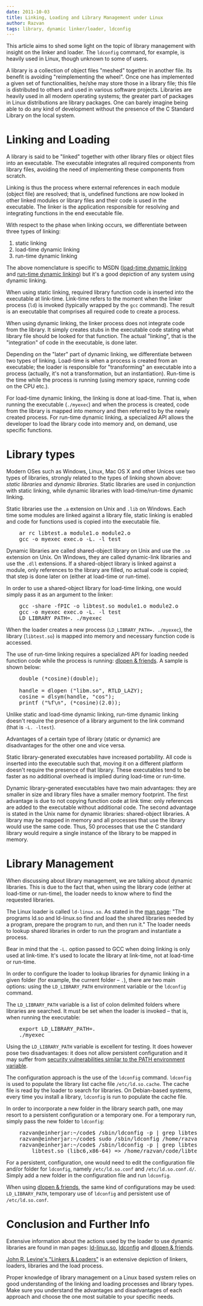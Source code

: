 ```yaml
---
date: 2011-10-03
title: Linking, Loading and Library Management under Linux
author: Razvan
tags: library, dynamic linker/loader, ldconfig
---
```


This article aims to shed some light on the topic of library management
with insight on the linker and loader. The `ldconfig` command, for
example, is heavily used in Linux, though unknown to some of users.

A library is a collection of object files "meshed" together in another
file. Its benefit is avoiding "reimplementing the wheel". Once one
has implemented a given set of functionalities, he/she may store those in a
library file; this file is distributed to others and used in various
software projects. Libraries are heavily used in all modern operating
systems; the greater part of packages in Linux distributions are
library packages. One can barely imagine being able to do any kind of
development without the presence of the C Standard Library on the local
system.

Linking and Loading
===================

A library is said to be "linked" together with other library files or
object files into an executable. The executable integrates all required
components from library files, avoiding the need of implementing these
components from scratch.

Linking is thus the process where external references in each module
(object file) are resolved; that is, undefined functions are now looked
in other linked modules or library files and their code is used in the
executable. The linker is the application responsible for resolving and
integrating functions in the end executable file.

With respect to the phase when linking occurs, we differentiate between
three types of linking:
1. static linking
2. load-time dynamic linking
3. run-time dynamic linking

The above nomenclature is specific to MSDN ([load-time dynamic
linking][load-time-linking] and [run-time dynamic
linking][run-time-linking]) but it's a good depiction of any system using
dynamic linking.

When using static linking, required library function code is inserted
into the executable at link-time. Link-time refers to the moment when
the linker process (`ld`) is invoked (typically wrapped by the `gcc`
command). The result is an executable that comprises all required code to
create a process.

When using dynamic linking, the linker process does not integrate code
from the library. It simply creates stubs in the executable code stating
what library file should be looked for that function. The actual
"linking", that is the "integration" of code in the executable, is done
later.

Depending on the "later" part of dynamic linking, we differentiate
between two types of linking. Load-time is when a process is created from an
executable; the loader is responsible for "transforming" an executable
into a process (actually, it's not a transformation, but an
instantiation). Run-time is the time while the process is running (using memory
space, running code on the CPU etc.).

For load-time dynamic linking, the linking is done at load-time. That
is, when running the executable (`./myexec`) and when the process is
created, code from the library is mapped into memory and then referred
to by the newly created process. For run-time dynamic linking, a
specialized API allows the developer to load the library code into memory
and, on demand, use specific functions.

Library types
=============

Modern OSes such as Windows, Linux, Mac OS X and other Unices use two
types of libraries, strongly related to the types of linking shown
above: *static libraries* and *dynamic libraries*. Static libraries are
used in conjunction with static linking, while dynamic libraries with
load-time/run-time dynamic linking.

Static libraries use the `.a` extension on Unix and `.lib` on Windows.
Each time some modules are linked against a library file, static linking
is enabled and code for functions used is copied into the executable
file.

<pre>
    ar rc libtest.a module1.o module2.o
    gcc -o myexec exec.o -L. -l test
</pre>

Dynamic libraries are called shared-object library on Unix and use the
`.so` extension on Unix. On Windows, they are called dynamic-link
libraries and use the `.dll` extensions.  If a shared-object library is
linked against a module, only references to the library are filled, no
actual code is copied; that step is done later on (either at load-time
or run-time).

In order to use a shared-object library for load-time linking, one would
simply pass it as an argument to the linker:

<pre>
    gcc -share -fPIC -o libtest.so module1.o module2.o
    gcc -o myexec exec.o -L. -l test
    LD_LIBRARY_PATH=. ./myexec
</pre>

When the loader creates a new process (`LD_LIBRARY_PATH=. ./myexec`),
the library (`libtest.so`) is mapped into memory and necessary function
code is accessed.

The use of run-time linking requires a specialized API for loading
needed function code while the process is running: [dlopen &
friends][man-dlopen]. A sample is shown below:

<pre>
    double (*cosine)(double);

    handle = dlopen ("libm.so", RTLD_LAZY);
    cosine = dlsym(handle, "cos");
    printf ("%f\n", (*cosine)(2.0));
</pre>

Unlike static and load-time dynamic linking, run-time dynamic linking doesn't
require the presence of a library argument to the link command (that is `-L.
-ltest`).

Advantages of a certain type of library (static or dynamic) are
disadvantages for the other one and vice versa.

Static library-generated executables have increased portability. All
code is inserted into the executable such that, moving it on a different
platform doesn't require the presence of that library. These executables
tend to be faster as no additional overhead is implied during load-time
or run-time.

Dynamic library-generated executables have two main advantages: they are
smaller in size and library files have a smaller memory footprint. The
first advantage is due to not copying function code at link time: only
references are added to the executable without additional code. The
second advantage is stated in the Unix name for dynamic libraries:
shared-object libraries. A library may be mapped in memory and all
processes that use the library would use the same code. Thus, 50
processes that use the C standard library would require a single
instance of the library to be mapped in memory.

Library Management
==================

When discussing about library management, we are talking about dynamic
libraries. This is due to the fact that, when using the library code
(either at load-time or run-time), the loader needs to know where to
find the requested libraries.

The Linux loader is called `ld-linux.so`. As stated in the [man
page][man-ld-linux.so]: "The programs ld.so and ld-linux.so find and
load the shared libraries needed by a program, prepare the program to
run, and then run it." The loader needs to lookup shared libraries in
order to run the program and instantiate a process.

Bear in mind that the `-L.` option passed to GCC when doing linking is
only used at link-time. It's used to locate the library at link-time,
not at load-time or run-time.

In order to configure the loader to lookup libraries for dynamic linking
in a given folder (for example, the current folder – `.`), there are two
main options: using the `LD_LIBRARY_PATH` environment variable or the
`ldconfig` command.

The `LD_LIBRARY_PATH` variable is a list of colon delimited folders
where libraries are searched. It must be set when the loader is invoked
– that is, when running the executable:

<pre>
    export LD_LIBRARY_PATH=.
    ./myexec
</pre>

Using the `LD_LIBRARY_PATH` variable is excellent for testing. It does
however pose two disadvantages: it does not allow persistent
configuration and it may suffer from [security vulnerabilities similar
to the PATH environment variable][path-dot].

The configuration approach is the use of the `ldconfig` command.
`ldconfig` is used to populate the library list cache file
`/etc/ld.so.cache`. The cache file is read by the loader to search for
libraries. On Debian-based systems, every time you install a library,
`ldconfig` is run to populate the cache file.

In order to incorporate a new folder in the library search path, one may
resort to a persistent configuration or a temporary one. For a temporary
run, simply pass the new folder to `ldconfig`:

<pre>
    razvan@einherjar:~/code$ /sbin/ldconfig -p | grep libtest
    razvan@einherjar:~/code$ sudo /sbin/ldconfig /home/razvan/code/
    razvan@einherjar:~/code$ /sbin/ldconfig -p | grep libtest
    	libtest.so (libc6,x86-64) => /home/razvan/code/libtest.so
</pre>

For a persistent, configuration, one would need to edit the
configuration file and/or folder for `ldconfig`, namely
`/etc/ld.so.conf` and `/etc/ld.so.conf.d/`. Simply add a new folder in
the configuration file and run `ldconfig`.

When using [dlopen & friends][man-dlopen], the same kind of
configurations may be used: `LD_LIBRARY_PATH`, temporary use of
`ldconfig` and persistent use of `/etc/ld.so.conf`.

Conclusion and Further Info
===========================

Extensive information about the actions used by the loader to use
dynamic libraries are found in man pages: [ld-linux.so][man-ld-linux.so],
[ldconfig][man-ldconfig] and [dlopen & friends][man-dlopen].

[John R. Levine's "Linkers & Loaders"][linkers-and-loaders] is an
extensive depiction of linkers, loaders, libraries and the load process.

Proper knowledge of library management on a Linux based system relies on
good understanding of the linking and loading processes and library
types. Make sure you understand the advantages and disadvantages of each
approach and choose the one most suitable to your specific needs.

[load-time-linking]: http://msdn.microsoft.com/en-us/library/windows/desktop/ms684184(v=vs.85).aspx "Load-Time Dyamic Linking"
[run-time-linking]: http://msdn.microsoft.com/en-us/library/windows/desktop/ms685090(v=vs.85).aspx "Run-Time Dynamic Linking"
[man-dlopen]: http://linux.die.net/man/3/dlopen "dlopen(3) - Linux man page"
[man-ld-linux.so]: http://linux.die.net/man/8/ld-linux "ld-linux(8): dynamic linker/loader - Linux man page"
[man-ldconfig]: http://linux.die.net/man/8/ldconfig "ldconfig(8) - Linux man page"
[path-dot]: http://www.unix.com/unix-dummies-questions-answers/22806-why-bad-idea-insert-dot-path.html "Why is is a Bad Idea to Insert . (Dot) to PATH?"
[linkers-and-loaders]: http://books.google.com/books?id=Id9cYsIdjIwC "John R. Levine – Linkers & Loaders"

